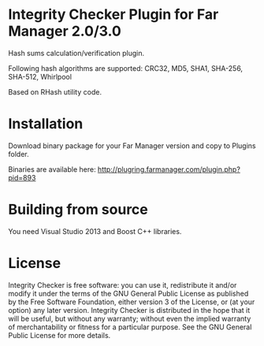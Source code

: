 # Integrity Checker Plugin for Far Manager 2.0/3.0

Hash sums calculation/verification plugin.

Following hash algorithms are supported: CRC32, MD5, SHA1, SHA-256, SHA-512, Whirlpool

Based on RHash utility code.

# Installation

Download binary package for your Far Manager version and copy to Plugins folder.

Binaries are available here: http://plugring.farmanager.com/plugin.php?pid=893

# Building from source

You need Visual Studio 2013 and Boost C++ libraries.

# License

Integrity Checker is free software: you can use it, redistribute it and/or modify it under the terms of the GNU General Public License as published by the Free Software Foundation, either version 3 of the License, or (at your option) any later version.
Integrity Checker is distributed in the hope that it will be useful, but without any warranty; without even the implied warranty of merchantability or fitness for a particular purpose. See the GNU General Public License for more details.

